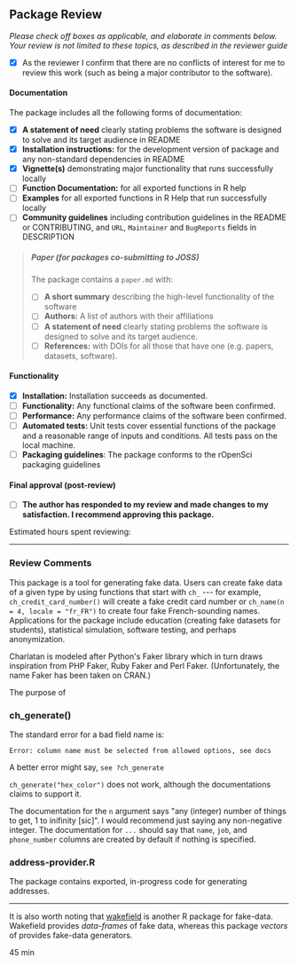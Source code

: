 ## Package Review

*Please check off boxes as applicable, and elaborate in comments below.  Your review is not limited to these topics, as described in the reviewer guide*

- [x] As the reviewer I confirm that there are no conflicts of interest for me to review this work (such as being a major contributor to the software).

#### Documentation

The package includes all the following forms of documentation:

- [x] **A statement of need** clearly stating problems the software is designed to solve and its target audience in README
- [x] **Installation instructions:** for the development version of package and any non-standard dependencies in README
- [x] **Vignette(s)** demonstrating major functionality that runs successfully locally
- [ ] **Function Documentation:** for all exported functions in R help
- [ ] **Examples** for all exported functions in R Help that run successfully locally
- [ ] **Community guidelines** including contribution guidelines in the README or CONTRIBUTING, and `URL`, `Maintainer` and `BugReports` fields in DESCRIPTION

>##### Paper (for packages co-submitting to JOSS)
>
>The package contains a `paper.md` with:
>
>- [ ] **A short summary** describing the high-level functionality of the software
>- [ ] **Authors:**  A list of authors with their affiliations
>- [ ] **A statement of need** clearly stating problems the software is designed to solve and its target audience.
>- [ ] **References:** with DOIs for all those that have one (e.g. papers, datasets, software).

#### Functionality

- [x] **Installation:** Installation succeeds as documented.
- [ ] **Functionality:** Any functional claims of the software been confirmed.
- [ ] **Performance:** Any performance claims of the software been confirmed.
- [ ] **Automated tests:** Unit tests cover essential functions of the package
   and a reasonable range of inputs and conditions. All tests pass on the local machine.
- [ ] **Packaging guidelines**: The package conforms to the rOpenSci packaging guidelines

#### Final approval (post-review)

- [ ] **The author has responded to my review and made changes to my satisfaction. I recommend approving this package.**

Estimated hours spent reviewing:

---

### Review Comments

This package is a tool for generating fake data. Users can create fake data of a
given type by using functions that start with `ch_` --- for example,
`ch_credit_card_number()` will create a fake credit card number or 
`ch_name(n = 4, locale = "fr_FR")` to create four fake French-sounding names. 
Applications for the package include education (creating fake datasets for
students), statistical simulation, software testing, and perhaps anonymization.

Charlatan is modeled after Python's Faker library which in turn draws
inspiration from PHP Faker, Ruby Faker and Perl Faker. (Unfortunately, the name
Faker has been taken on CRAN.) 

The purpose of 


### ch_generate()

The standard error for a bad field name is:

`Error: column name must be selected from allowed options, see docs`

A better error might say, `see ?ch_generate`

`ch_generate("hex_color")` does not work, although the documentations claims to
support it.

The documentation for the `n` argument says "any (integer) number of things to 
get, 1 to inifinity [sic]". I would recommend just saying any non-negative 
integer. The documentation for `...` should say that `name`, `job`, and
`phone_number` columns are created by default if nothing is specified.




### address-provider.R

The package contains exported, in-progress code for generating addresses.





*** 

It is also worth noting that [wakefield](https://github.com/trinker/wakefield) is another R package for fake-data. Wakefield provides *data-frames* of fake data, whereas this package *vectors* of provides fake-data generators.

45 min
